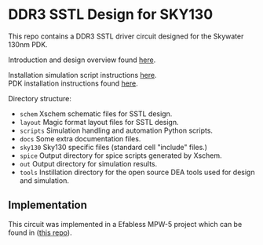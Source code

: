 # DDR3 SSTL Design for SKY130

This repo contains a DDR3 SSTL driver circuit designed for the Skywater 130nm PDK.

Introduction and design overview found [here](docs/).

Installation simulation script instructions [here](docs/simulation_scripts.md).   
PDK installation instructions found [here](docs/pdk_installation.md).

Directory structure:
* `schem`   Xschem schematic files for SSTL design.
* `layout`  Magic format layout files for SSTL design.
* `scripts` Simulation handling and automation Python scripts.
* `docs`    Some extra documentation files.
* `sky130`  Sky130 specific files (standard cell "include" files.)
* `spice`   Output directory for spice scripts generated by Xschem.
* `out`     Output directory for simulation results.
* `tools`   Instillation directory for the open source DEA tools used for design and simulation.

## Implementation

This circuit was implemented in a Efabless MPW-5 project which can be found in ([this repo](https://github.com/derekcom17/caravel_user_project_ddr3_sstl)).
